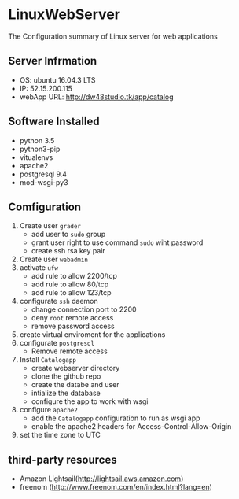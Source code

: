 # LinuxWebServer
The Configuration summary of Linux server for web applications

## Server Infrmation

* OS: ubuntu 16.04.3 LTS
* IP: 52.15.200.115
* webApp URL: http://dw48studio.tk/app/catalog

## Software Installed

* python 3.5
* python3-pip
* vitualenvs
* apache2
* postgresql 9.4
* mod-wsgi-py3


## Comfiguration

1. Create user `grader` 
    * add user to `sudo` group
    * grant user right to use command `sudo` wiht password
    * create ssh rsa key pair
2. Create user `webadmin`
3. activate `ufw` 
    * add rule to allow 2200/tcp
    * add rule to allow 80/tcp
    * add rule to allow 123/tcp
4. configurate `ssh` daemon
    * change connection port to 2200
    * deny `root` remote access
    * remove password access
5. create virtual enviroment for the applications
6. configurate `postgresql`
    * Remove remote access
7. Install `Catalogapp`
    * create webserver directory
    * clone the github repo
    * create the databe and user
    * intialize the database
    * configure the app to work with wsgi
8. configure `apache2`
    * add the `Catalogapp` configuration to run as wsgi app
    * enable the apache2 headers for Access-Control-Allow-Origin
9. set the time zone to UTC

## third-party resources

* Amazon Lightsail(http://lightsail.aws.amazon.com)
* freenom (http://www.freenom.com/en/index.html?lang=en)